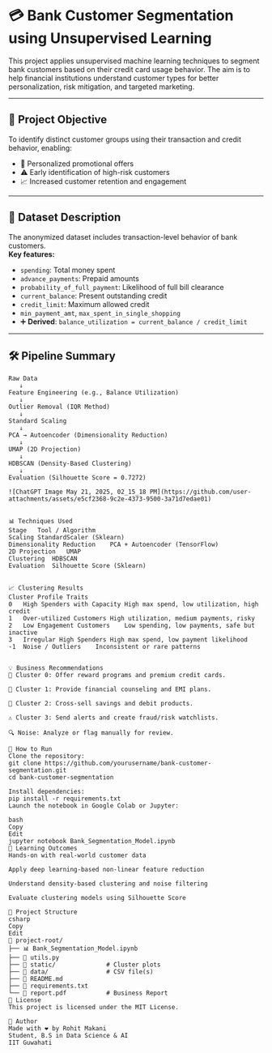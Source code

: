 # 💳 Bank Customer Segmentation using Unsupervised Learning

This project applies unsupervised machine learning techniques to segment bank customers based on their credit card usage behavior. The aim is to help financial institutions understand customer types for better personalization, risk mitigation, and targeted marketing.

---

## 📌 Project Objective

To identify distinct customer groups using their transaction and credit behavior, enabling:
- 🎯 Personalized promotional offers
- ⚠️ Early identification of high-risk customers
- 📈 Increased customer retention and engagement

---

## 🧾 Dataset Description

The anonymized dataset includes transaction-level behavior of bank customers.  
**Key features:**
- `spending`: Total money spent
- `advance_payments`: Prepaid amounts
- `probability_of_full_payment`: Likelihood of full bill clearance
- `current_balance`: Present outstanding credit
- `credit_limit`: Maximum allowed credit
- `min_payment_amt`, `max_spent_in_single_shopping`
- ➕ **Derived**: `balance_utilization = current_balance / credit_limit`

---

## 🛠️ Pipeline Summary

```text
Raw Data
   ↓
Feature Engineering (e.g., Balance Utilization)
   ↓
Outlier Removal (IQR Method)
   ↓
Standard Scaling
   ↓
PCA → Autoencoder (Dimensionality Reduction)
   ↓
UMAP (2D Projection)
   ↓
HDBSCAN (Density-Based Clustering)
   ↓
Evaluation (Silhouette Score = 0.7272)

![ChatGPT Image May 21, 2025, 02_15_18 PM](https://github.com/user-attachments/assets/e5cf2368-9c2e-4373-9500-3a71d7edae01)


📊 Techniques Used
Stage	Tool / Algorithm
Scaling	StandardScaler (Sklearn)
Dimensionality Reduction	PCA + Autoencoder (TensorFlow)
2D Projection	UMAP
Clustering	HDBSCAN
Evaluation	Silhouette Score (Sklearn)


📈 Clustering Results
Cluster	Profile	Traits
0	High Spenders with Capacity	High max spend, low utilization, high credit
1	Over-utilized Customers	High utilization, medium payments, risky
2	Low Engagement Customers	Low spending, low payments, safe but inactive
3	Irregular High Spenders	High max spend, low payment likelihood
-1	Noise / Outliers	Inconsistent or rare patterns


💡 Business Recommendations
🎁 Cluster 0: Offer reward programs and premium credit cards.

🧾 Cluster 1: Provide financial counseling and EMI plans.

📩 Cluster 2: Cross-sell savings and debit products.

⚠️ Cluster 3: Send alerts and create fraud/risk watchlists.

🔍 Noise: Analyze or flag manually for review.

🧪 How to Run
Clone the repository:
git clone https://github.com/yourusername/bank-customer-segmentation.git
cd bank-customer-segmentation

Install dependencies:
pip install -r requirements.txt
Launch the notebook in Google Colab or Jupyter:

bash
Copy
Edit
jupyter notebook Bank_Segmentation_Model.ipynb
🧠 Learning Outcomes
Hands-on with real-world customer data

Apply deep learning-based non-linear feature reduction

Understand density-based clustering and noise filtering

Evaluate clustering models using Silhouette Score

📂 Project Structure
csharp
Copy
Edit
📁 project-root/
├── 📊 Bank_Segmentation_Model.ipynb
├── 📄 utils.py
├── 📁 static/              # Cluster plots
├── 📁 data/                # CSV file(s)
├── 📄 README.md
├── 📄 requirements.txt
└── 📄 report.pdf           # Business Report
🔖 License
This project is licensed under the MIT License.

👤 Author
Made with ❤️ by Rohit Makani
Student, B.S in Data Science & AI
IIT Guwahati
